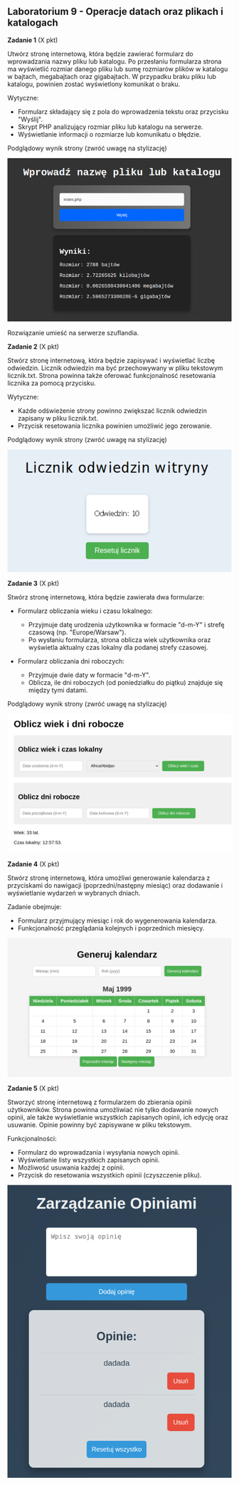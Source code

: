 ## Laboratorium 9 - Operacje datach oraz plikach i katalogach
**Zadanie 1** (X pkt)

Utwórz stronę internetową, która będzie zawierać formularz do wprowadzania nazwy pliku lub katalogu. Po przesłaniu formularza strona ma wyświetlić rozmiar danego pliku lub sumę rozmiarów plików w katalogu w bajtach, megabajtach oraz gigabajtach. W przypadku braku pliku lub katalogu, powinien zostać wyświetlony komunikat o braku.

Wytyczne:

- Formularz składający się z pola do wprowadzenia tekstu oraz przycisku "Wyślij".
- Skrypt PHP analizujący rozmiar pliku lub katalogu na serwerze.
- Wyświetlanie informacji o rozmiarze lub komunikatu o błędzie.

Podglądowy wynik strony (zwróć uwagę na stylizację)
     
[![](assets/zad_01.png)](assets/zad_01.png)

Rozwiązanie umieść na serwerze szuflandia.

**Zadanie 2** (X pkt)

Stwórz stronę internetową, która będzie zapisywać i wyświetlać liczbę odwiedzin. Licznik odwiedzin ma być przechowywany w pliku tekstowym licznik.txt. Strona powinna także oferować funkcjonalność resetowania licznika za pomocą przycisku.

Wytyczne:

- Każde odświeżenie strony powinno zwiększać licznik odwiedzin zapisany w pliku licznik.txt.
- Przycisk resetowania licznika powinien umożliwić jego zerowanie.

Podglądowy wynik strony (zwróć uwagę na stylizację)

[![](assets/zad_02.png)](assets/zad_02.png)

**Zadanie 3** (X pkt)

Stwórz stronę internetową, która będzie zawierała dwa formularze:

- Formularz obliczania wieku i czasu lokalnego:

    - Przyjmuje datę urodzenia użytkownika w formacie "d-m-Y" i strefę czasową (np. "Europe/Warsaw").
    - Po wysłaniu formularza, strona oblicza wiek użytkownika oraz wyświetla aktualny czas lokalny dla podanej strefy czasowej.
- Formularz obliczania dni roboczych:

    - Przyjmuje dwie daty w formacie "d-m-Y".
    - Oblicza, ile dni roboczych (od poniedziałku do piątku) znajduje się między tymi datami.

Podglądowy wynik strony (zwróć uwagę na stylizację)

[![](assets/zad_03.png)](assets/zad_03.png)

**Zadanie 4** (X pkt)

Stwórz stronę internetową, która umożliwi generowanie kalendarza z przyciskami do nawigacji (poprzedni/następny miesiąc) oraz dodawanie i wyświetlanie wydarzeń w wybranych dniach.

Zadanie obejmuje:

- Formularz przyjmujący miesiąc i rok do wygenerowania kalendarza.
- Funkcjonalność przeglądania kolejnych i poprzednich miesięcy.


[![](assets/zad_04.png)](assets/zad_04.png)

**Zadanie 5** (X pkt)

Stworzyć stronę internetową z formularzem do zbierania opinii użytkowników. Strona powinna umożliwiać nie tylko dodawanie nowych opinii, ale także wyświetlanie wszystkich zapisanych opinii, ich edycję oraz usuwanie. Opinie powinny być zapisywane w pliku tekstowym.

Funkcjonalności:

- Formularz do wprowadzania i wysyłania nowych opinii.
- Wyświetlanie listy wszystkich zapisanych opinii.
- Możliwość usuwania każdej z opinii.
- Przycisk do resetowania wszystkich opinii (czyszczenie pliku).

[![](assets/zad_05.png)](assets/zad_05.png)